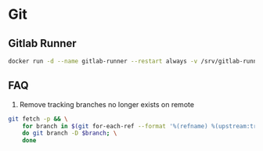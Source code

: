 # Git

## Gitlab Runner

```bash
docker run -d --name gitlab-runner --restart always -v /srv/gitlab-runner/config:/etc/gitlab-runner -v /var/run/docker.sock:/var/run/docker.sock gitlab/gitlab-runner:latest -p 8093:8093 #Start gitlab runner for registry
```

## FAQ

1. Remove tracking branches no longer exists on remote

```bash
git fetch -p && \
    for branch in $(git for-each-ref --format '%(refname) %(upstream:track)' refs/heads | awk '$2 == "[gone]" {sub("refs/heads/", "", $1); print $1}'); \
    do git branch -D $branch; \
    done
```
